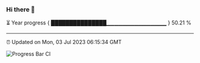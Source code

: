 ### Hi there 👋

⏳ Year progress { ███████████████▁▁▁▁▁▁▁▁▁▁▁▁▁▁▁ } 50.21 %

---

⏰ Updated on Mon, 03 Jul 2023 06:15:34 GMT

![Progress Bar CI](https://github.com/liununu/liununu/workflows/Progress%20Bar%20CI/badge.svg)

